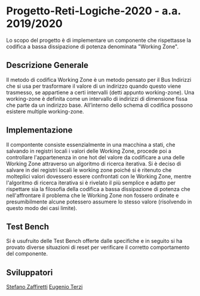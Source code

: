 # Progetto-Reti-Logiche-2020 - a.a. 2019/2020
Lo scopo del progetto è di implementare un componente che rispettasse la codifica a bassa dissipazione di potenza denominata "Working Zone".

## Descrizione Generale
Il metodo di codifica Working Zone è un metodo pensato per il Bus Indirizzi che si usa per trasformare il valore di un indirizzo quando questo viene trasmesso, se appartiene a certi intervalli (detti appunto working-zone). Una working-zone è definita come un intervallo di indirizzi di dimensione fissa che parte da un indirizzo base. All’interno dello schema di codifica possono esistere multiple working-zone.

## Implementazione
Il compontente consiste essenzialmente in una macchina a stati, che salvando in registri locali i valori delle Working Zone, procede poi a controllare l'appartenenza in one hot del valore da codificare a una delle Working Zone attraverso un algoritmo di ricerca iterativa.
Si è deciso di salvare in dei registri locali le working zone poiché si è ritenuto che molteplici valori dovessero essere confrontati con le Working Zone, mentre l'algoritmo di ricerca iterativa si è rivelato il più semplice e adatto per rispettare sia la filosofia della codifica a bassa dissipazione di potenza che nell'affrontare il problema che le Working Zone non fossero ordinate e presumibilmente alcune potessero assumere lo stesso valore (risolvendo in questo modo dei casi limite).

## Test Bench
Si è usufruito delle Test Bench offerte dalle specifiche e in seguito si ha provato diverse situazioni di reset per verificare il corretto comportamento del componente.

## Sviluppatori
[Stefano Zaffiretti](https://github.com/StefanoZaffiretti)
[Eugenio Terzi](https://github.com/EugenioTerzi)
